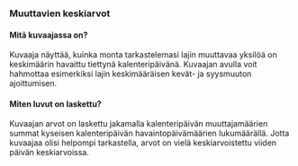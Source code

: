 ### Muuttavien keskiarvot

#### Mitä kuvaajassa on?

Kuvaaja näyttää, kuinka monta tarkastelemasi lajin muuttavaa yksilöä on keskimäärin havaittu tiettynä kalenteripäivänä. Kuvaajan avulla voit hahmottaa esimerkiksi lajin keskimääräisen kevät- ja syysmuuton ajoittumisen. 

#### Miten luvut on laskettu?

Kuvaajan arvot on laskettu jakamalla kalenteripäivän muuttajamäärien summat kyseisen kalenteripäivän havaintopäivämäärien lukumäärällä. Jotta kuvaajaa olisi helpompi tarkastella, arvot on vielä keskiarvoistettu viiden päivän keskiarvoissa. 
